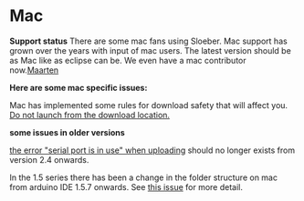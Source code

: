 Mac
==
**Support status**
There are some mac fans using Sloeber. Mac support has grown over the years with input of mac users. The latest version should be as Mac like as eclipse can be.
We even have a mac contributor now.[Maarten](https://github.com/mjmeijer)


**Here are some mac specific issues:**

Mac has implemented some rules for download safety that will affect you. [Do not launch from the download location.](http://lapcatsoftware.com/articles/app-translocation.html)

**some issues in older versions**

[the error "serial port is in use" when uploading](http://eclipse.baeyens.it/rlogiacco/faq.shtml#/troubleshooting) should no longer exists from version 2.4 onwards.

In the 1.5 series there has been a change in the folder structure on mac from arduino IDE 1.5.7 onwards. See [this issue](https://github.com/jantje/arduino-eclipse-plugin/pull/180) for more detail.

